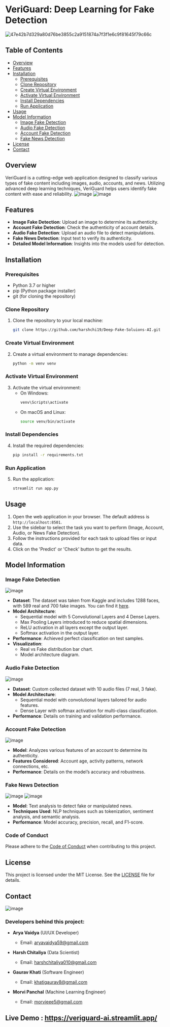 # VeriGuard: Deep Learning for Fake Detection
![47e42b7d329a80d76be3855c2a9151874a7f3f1e6c9f81645f79c66c](https://github.com/user-attachments/assets/fef850a5-6ca2-4917-b77c-ee28fdb8f8d9)

## Table of Contents
- [Overview](#overview)
- [Features](#features)
- [Installation](#installation)
  - [Prerequisites](#prerequisites)
  - [Clone Repository](#clone-repository)
  - [Create Virtual Environment](#create-virtual-environment)
  - [Activate Virtual Environment](#activate-virtual-environment)
  - [Install Dependencies](#install-dependencies)
  - [Run Application](#run-application)
- [Usage](#usage)
- [Model Information](#model-information)
  - [Image Fake Detection](#image-fake-detection)
  - [Audio Fake Detection](#audio-fake-detection)
  - [Account Fake Detection](#account-fake-detection)
  - [Fake News Detection](#fake-news-detection)
- [License](#license)
- [Contact](#contact)

## Overview
VeriGuard is a cutting-edge web application designed to classify various types of fake content including images, audio, accounts, and news. Utilizing advanced deep learning techniques, VeriGuard helps users identify fake content with ease and reliability.
![image](https://github.com/user-attachments/assets/52b1e868-6595-4609-b46a-8e77e5c36a0e)
![image](https://github.com/user-attachments/assets/7a54fe54-ad19-4d6b-82d4-bd6b5aab2075)

## Features
- **Image Fake Detection**: Upload an image to determine its authenticity.
- **Account Fake Detection**: Check the authenticity of account details.
- **Audio Fake Detection**: Upload an audio file to detect manipulations.
- **Fake News Detection**: Input text to verify its authenticity.
- **Detailed Model Information**: Insights into the models used for detection.

## Installation

### Prerequisites
- Python 3.7 or higher
- pip (Python package installer)
- git (for cloning the repository)

### Clone Repository
1. Clone the repository to your local machine:
    ```bash
    git clone https://github.com/harshchi19/Deep-Fake-Soluions-AI.git
    ```

### Create Virtual Environment
2. Create a virtual environment to manage dependencies:
    ```bash
    python -m venv venv
    ```

### Activate Virtual Environment
3. Activate the virtual environment:
    - On Windows:
        ```bash
        venv\Scripts\activate
        ```
    - On macOS and Linux:
        ```bash
        source venv/bin/activate
        ```

### Install Dependencies
4. Install the required dependencies:
    ```bash
    pip install -r requirements.txt
    ```

### Run Application
5. Run the application:
    ```bash
    streamlit run app.py
    ```

## Usage
1. Open the web application in your browser. The default address is `http://localhost:8501`.
2. Use the sidebar to select the task you want to perform (Image, Account, Audio, or News Fake Detection).
3. Follow the instructions provided for each task to upload files or input data.
4. Click on the 'Predict' or 'Check' button to get the results.

## Model Information

### Image Fake Detection
![image](https://github.com/user-attachments/assets/4b3500b6-41db-4cc7-9915-c17a3352e5d8)

- **Dataset**: The dataset was taken from Kaggle and includes 1288 faces, with 589 real and 700 fake images. You can find it [here](https://www.kaggle.com/hamzaboulahia/hardfakevsrealfaces).
- **Model Architecture**: 
  - Sequential model with 5 Convolutional Layers and 4 Dense Layers.
  - Max Pooling Layers introduced to reduce spatial dimensions.
  - ReLU activation in all layers except the output layer.
  - Softmax activation in the output layer.
- **Performance**: Achieved perfect classification on test samples.
- **Visualization**: 
  - Real vs Fake distribution bar chart.
  - Model architecture diagram.

### Audio Fake Detection
![image](https://github.com/user-attachments/assets/f4c71248-caf2-49dd-be60-3d21ee21d580)

- **Dataset**: Custom collected dataset with 10 audio files (7 real, 3 fake).
- **Model Architecture**: 
  - Sequential model with convolutional layers tailored for audio features.
  - Dense Layer with softmax activation for multi-class classification.
- **Performance**: Details on training and validation performance.

### Account Fake Detection
![image](https://github.com/user-attachments/assets/f1eabafa-36f3-4d5e-b597-6f855a374b87)

- **Model**: Analyzes various features of an account to determine its authenticity.
- **Features Considered**: Account age, activity patterns, network connections, etc.
- **Performance**: Details on the model’s accuracy and robustness.

### Fake News Detection
![image](https://github.com/user-attachments/assets/c64e1e1b-d5c9-4e02-864d-a0e81da5fcd7)
![image](https://github.com/user-attachments/assets/f144ce1e-2fc1-4f53-8110-ae395326b5df)

- **Model**: Text analysis to detect fake or manipulated news.
- **Techniques Used**: NLP techniques such as tokenization, sentiment analysis, and semantic analysis.
- **Performance**: Model accuracy, precision, recall, and F1-score.

### Code of Conduct
Please adhere to the [Code of Conduct](CODE_OF_CONDUCT.md) when contributing to this project.

## License
This project is licensed under the MIT License. See the [LICENSE](LICENSE) file for details.

## Contact
![image](https://github.com/user-attachments/assets/2027d427-e4c2-4cc2-9757-c9d105467c9f)

### Developers behind this project:
- **Arya Vaidya** (UI/UX Developer)
  - Email: aryavaidya59@gmail.com

- **Harsh Chitaliya** (Data Scientist)
  - Email: harshchitaliya010@gmail.com

- **Gaurav Khati** (Software Engineer)
  - Email: khatigaurav8@gmail.com

- **Morvi Panchal** (Machine Learning Engineer)
  - Email: morvieee5@gmail.com

## Live Demo : https://veriguard-ai.streamlit.app/
